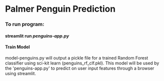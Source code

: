 # Palmer Penguin Prediction
### To run program:
#### streamlit run ***penguins-app.py***


#### Train Model 
model-penguins.py will output a pickle file for a trained Random Forest classifier using sci-kit learn (penguins_rf_clf.pkl). 
This model will be used by the 'penguins-app.py' to predict on user input features through a browser using streamlit.
